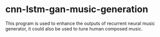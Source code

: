 # cnn-lstm-gan-music-generation

This program is used to enhance the outputs of recurrent neural music generator, it could also be used to tune human composed music. 
